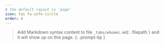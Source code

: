 ```yaml
---
# the default layout is 'page'
icon: fas fa-info-circle
order: 4
---
```


> Add Markdown syntax content to file `_tabs/whoami.md`{: .filepath } and it will show up on this page.
{: .prompt-tip }
